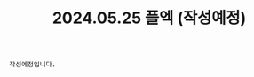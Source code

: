 ﻿---
title: 2024.05.25 플엑 (작성예정)
categories: [2024년촬영]
comments: false
# thumbnail: 
---

`작성예정입니다.`
